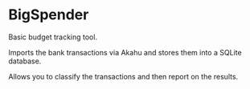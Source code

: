 # BigSpender

Basic budget tracking tool.

Imports the bank transactions via Akahu and stores them into a SQLite database.

Allows you to classify the transactions and then report on the results.